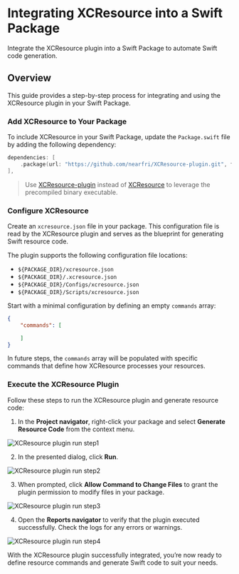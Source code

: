 # Integrating XCResource into a Swift Package

Integrate the XCResource plugin into a Swift Package to automate Swift code generation.

## Overview

This guide provides a step-by-step process for integrating and using the XCResource plugin in your Swift Package.

### Add XCResource to Your Package

To include XCResource in your Swift Package, update the `Package.swift` file by adding the following dependency:

```swift
dependencies: [
    .package(url: "https://github.com/nearfri/XCResource-plugin.git", from: "<version>"),
],
```

> Use [XCResource-plugin](https://github.com/nearfri/XCResource-plugin.git) instead of [XCResource](https://github.com/nearfri/XCResource.git) to leverage the precompiled binary executable.

### Configure XCResource

Create an `xcresource.json` file in your package.
This configuration file is read by the XCResource plugin and serves as the blueprint for generating Swift resource code.

The plugin supports the following configuration file locations:

- `${PACKAGE_DIR}/xcresource.json`
- `${PACKAGE_DIR}/.xcresource.json`
- `${PACKAGE_DIR}/Configs/xcresource.json`
- `${PACKAGE_DIR}/Scripts/xcresource.json`

Start with a minimal configuration by defining an empty `commands` array:

```json
{
    "commands": [

    ]
}
```

In future steps, the `commands` array will be populated with specific commands that define how XCResource processes your resources.

### Execute the XCResource Plugin

Follow these steps to run the XCResource plugin and generate resource code:

1. In the **Project navigator**, right-click your package and select **Generate Resource Code** from the context menu.

![XCResource plugin run step1](plugin-run-1)

2. In the presented dialog, click **Run**.

![XCResource plugin run step2](plugin-run-2)

3. When prompted, click **Allow Command to Change Files** to grant the plugin permission to modify files in your package.

![XCResource plugin run step3](plugin-run-3)

4. Open the **Reports navigator** to verify that the plugin executed successfully. Check the logs for any errors or warnings.

![XCResource plugin run step4](plugin-run-4)

With the XCResource plugin successfully integrated, you’re now ready to define resource commands and generate Swift code to suit your needs.
